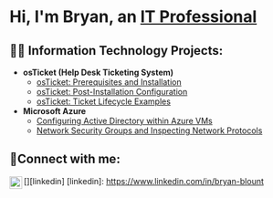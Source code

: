 <h1>Hi, I'm Bryan, an <a href="https://linkedin.com/in/bryan-blount-a81282108">IT Professional</a></h1>

<h2>👨‍💻 Information Technology Projects:</h2>

- <b>osTicket (Help Desk Ticketing System)</b>
  - [osTicket: Prerequisites and Installation](https://github.com/Bryanblount07/osticket-prereqs)
  - [osTicket: Post-Installation Configuration](https://github.com/Bryanblount07/post-install-config)
  - [osTicket: Ticket Lifecycle Examples](https://github.com/Bryanblount07/ticket-lifecycle)
- <b>Microsoft Azure</b>
  - [Configuring Active Directory within Azure VMs](https://github.com/Bryanblount07/Configuring-Active-Directory)
  - [Network Security Groups and Inspecting Network Protocols](https://github.com/Bryanblount/azure-network-protocols)

<h2>🤳Connect with me:</h2> 

[<img align="left" alt="Josh | LinkedIn" width="22px" src="https://cdn.jsdelivr.net/npm/simple-icons@v3/icons/linkedin.svg" />][linkedin]
[linkedin]: https://www.linkedin.com/in/bryan-blount
